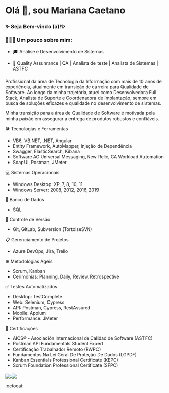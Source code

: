 # Olá 👋, sou Mariana Caetano

###  

### ✨ Seja Bem-vindo (a)!✨

###  

### 🦸🏻‍♀️ Um pouco sobre mim:

- 🎓 Análise e Desenvolvimento de Sistemas

- 🚀 Quality Assunrance | QA | Analista de teste | Analista de Sistemas | ASTFC

###

Profissional da área de Tecnologia da Informação com mais de 10 anos de experiência, atualmente em transição de carreira para Qualidade de Software. Ao longo da minha trajetória, atuei como Desenvolvedora Full Stack, Analista de Suporte e Coordenadora de Implantação, sempre em busca de soluções eficazes e qualidade no desenvolvimento de sistemas.

Minha transição para a área de Qualidade de Software é motivada pela minha paixão em assegurar a entrega de produtos robustos e confiáveis.

🛠️ Tecnologias e Ferramentas
- VB6, VB.NET, .NET, Angular
- Entity Framework, AutoMapper, Injeção de Dependência
- Swagger, ElasticSearch, Kibana
- Software AG Universal Messaging, New Relic, CA Workload Automation
- SoapUI, Postman, JMeter

💻 Sistemas Operacionais
- Windows Desktop: XP, 7, 8, 10, 11
- Windows Server: 2008, 2012, 2016, 2019

💾 Banco de Dados
- SQL

🔄 Controle de Versão
- Git, GitLab, Subversion (TortoiseSVN)

📋 Gerenciamento de Projetos
- Azure DevOps, Jira, Trello

⚙️ Metodologias Ágeis
- Scrum, Kanban
- Cerimônias: Planning, Daily, Review, Retrospective

✅ Testes Automatizados
- Desktop: TestComplete
- Web: Selenium, Cypress
- API: Postman, Cypress, RestAssured
- Mobile: Appium
- Performance: JMeter

📜 Certificações
- AICS® - Asociación Internacional de Calidad de Software (ASTFC)
- Postman API Fundamentals Student Expert 
- Certificação Trabalhador Remoto (RWPC)
- Fundamentos Na Lei Geral De Proteção De Dados (LGPDF)
- Kanban Essentials Professional Certificate (KEPC)
- Scrum Foundation Professional Certificate (SFPC)
<p align="justify">
  <a href="https://github.com/anuraghazra/github-readme-stats">
    <img align="center" src="https://github-readme-stats.vercel.app/api?username=MarianaCaetanoCosta&show_icons=true&count_private=true&theme=radical&hide=issues" />
  </a>
  <a href="https://github.com/anuraghazra/github-readme-stats">
    <img align="center" src="https://github-readme-stats.vercel.app/api/top-langs/?username=MarianaCaetanoCosta&layout=compact&theme=radical" />
  </a>
</p>

<!--> :octocat: 
